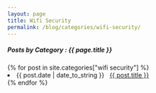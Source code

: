 ```yaml
---
layout: page
title: Wifi Security
permalink: /blog/categories/wifi-security/
---
```


<h5> Posts by Category : {{ page.title }} </h5>

<div class="card">
{% for post in site.categories["wifi security"] %}
 <li class="category-posts"><span>{{ post.date | date_to_string }}</span> &nbsp; <a href="{{ post.url }}">{{ post.title }}</a></li>
{% endfor %}
</div>
